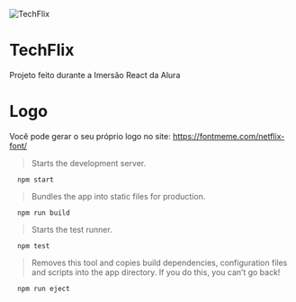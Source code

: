 ![TechFlix](https://fontmeme.com/permalink/200727/9ceab09f83e192fce5f4791764a36dae.png "TechFlix")

# TechFlix
Projeto feito durante a Imersão React da Alura

# Logo
Você pode gerar o seu próprio logo no site: https://fontmeme.com/netflix-font/

> Starts the development server.
```shell script
  npm start
```
    
> Bundles the app into static files for production.
```shell script
  npm run build
```
    
> Starts the test runner.
```shell script
  npm test
```
    
>Removes this tool and copies build dependencies, configuration files
    and scripts into the app directory. If you do this, you can’t go back!
```shell script
  npm run eject
```
    
